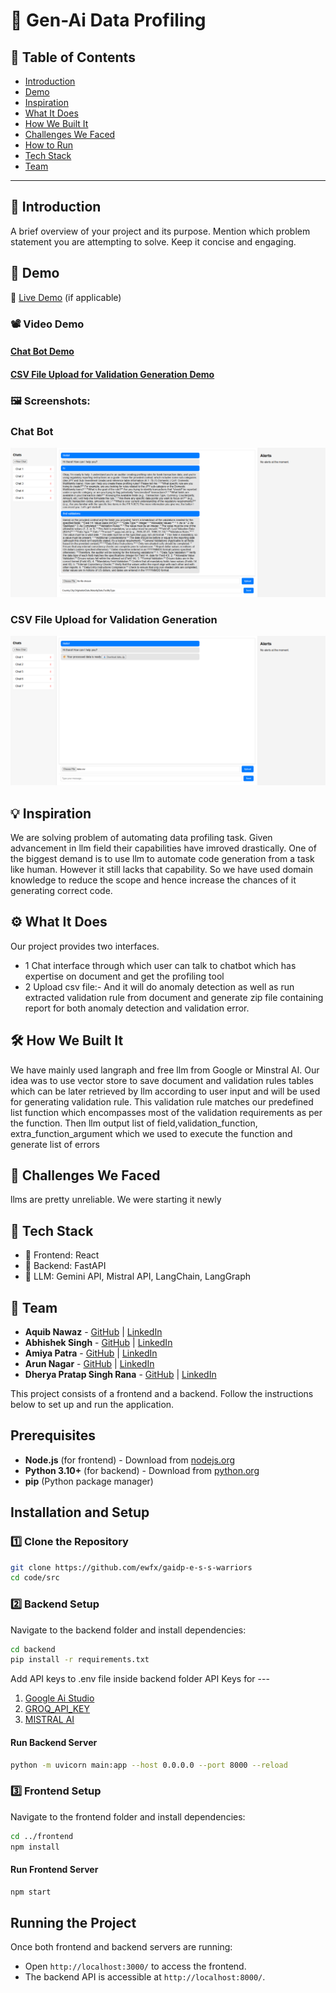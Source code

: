 # 🚀 Gen-Ai Data Profiling

## 📌 Table of Contents

- [Introduction](#introduction)
- [Demo](#demo)
- [Inspiration](#inspiration)
- [What It Does](#what-it-does)
- [How We Built It](#how-we-built-it)
- [Challenges We Faced](#challenges-we-faced)
- [How to Run](#how-to-run)
- [Tech Stack](#tech-stack)
- [Team](#team)

---

## 🎯 Introduction

A brief overview of your project and its purpose. Mention which problem statement you are attempting to solve. Keep it concise and engaging.

## 🎥 Demo

🔗 [Live Demo](#) (if applicable)  
### 📽️ Video Demo
#### [Chat Bot Demo](https://github.com/ewfx/gaidp-e-s-s-warriors/blob/main/artifacts/demo/2025-03-26%2021-12-51.mkv)
#### [CSV File Upload for Validation Generation Demo](https://github.com/ewfx/gaidp-e-s-s-warriors/blob/main/artifacts/demo/Data-Profiling%20CSV%20Extraction%20Demo.mkv)

### 🖼️ Screenshots:

### Chat Bot
![Chat Bot](https://github.com/ewfx/gaidp-e-s-s-warriors/blob/main/artifacts/demo/Screenshot%202025-03-26%20210406.png?raw=true)

### CSV File Upload for Validation Generation
![CSV Generation](https://github.com/ewfx/gaidp-e-s-s-warriors/blob/main/artifacts/demo/Screenshot%202025-03-27%20034311.png?eaw=true)

## 💡 Inspiration
We are solving problem of automating data profiling task. Given advancement in llm field their capabilities have imroved drastically.
One of the biggest demand is to use llm to automate code generation from a task like human. However it still lacks that capability.
So we have used domain knowledge to reduce the scope and hence increase the chances of it generating correct code.

## ⚙️ What It Does
Our project provides two interfaces. 
   - 1  Chat interface through which user can talk to chatbot which has expertise on document and get the profiling tool
   - 2  Upload csv file:- And it will do anomaly detection as well as run extracted validation rule from document and generate zip file containing report for both anomaly detection and validation error.
## 🛠️ How We Built It
We have mainly used langraph and free llm from Google or Minstral AI. 
Our idea was to use vector store to save document and validation rules tables  which can be later retrieved by llm according to user input and will be used
for generating validation rule. This validation rule matches our predefined list function which encompasses most of the validation requirements as per the function.
Then llm output list of field,validation_function, extra_function_argument which we used to execute the function and generate list  of errors
## 🚧 Challenges We Faced
llms are pretty unreliable.
We were starting it newly

## 🏢 Tech Stack

- 🔹 Frontend: React
- 🔹 Backend: FastAPI
- 🔹 LLM: Gemini API, Mistral API, LangChain, LangGraph

## 👥 Team

- **Aquib Nawaz** - [GitHub](https://github.com/aquib-nawaz) | [LinkedIn](#)
- **Abhishek Singh** - [GitHub](https://github.com/abhishek209) | [LinkedIn](#)
- **Amiya Patra** - [GitHub](https://github.com/amiyakpatra) | [LinkedIn](#)
- **Arun Nagar** - [GitHub](https://github.com/arunnagar012) | [LinkedIn](#)
- **Dherya Pratap Singh Rana** - [GitHub](https://github.com/ranaDherya) | [LinkedIn](#)

This project consists of a frontend and a backend. Follow the instructions below to set up and run the application.

## Prerequisites

- **Node.js** (for frontend) - Download from [nodejs.org](https://nodejs.org/)
- **Python 3.10+** (for backend) - Download from [python.org](https://www.python.org/)
- **pip** (Python package manager)

## Installation and Setup

### 1️⃣ Clone the Repository

```sh
git clone https://github.com/ewfx/gaidp-e-s-s-warriors
cd code/src
```

### 2️⃣ Backend Setup

Navigate to the backend folder and install dependencies:

```sh
cd backend
pip install -r requirements.txt
```

Add API keys to .env file inside backend folder
API Keys for ---

1.  [Google Ai Studio](https://aistudio.google.com/app/apikey)
2.  [GROQ_API_KEY](https://console.groq.com/keys)
3.  [MISTRAL AI](https://console.mistral.ai/api-keys)

#### Run Backend Server

```sh
python -m uvicorn main:app --host 0.0.0.0 --port 8000 --reload
```

### 3️⃣ Frontend Setup

Navigate to the frontend folder and install dependencies:

```sh
cd ../frontend
npm install
```

#### Run Frontend Server

```sh
npm start
```

## Running the Project

Once both frontend and backend servers are running:

- Open `http://localhost:3000/` to access the frontend.
- The backend API is accessible at `http://localhost:8000/`.
